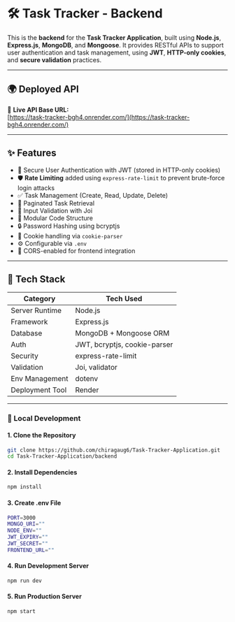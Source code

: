 # 🛠️ Task Tracker - Backend

This is the **backend** for the **Task Tracker Application**, built using **Node.js**, **Express.js**, **MongoDB**, and **Mongoose**. It provides RESTful APIs to support user authentication and task management, using **JWT**, **HTTP-only cookies**, and **secure validation** practices.

---

## 🌍 Deployed API

🔗 **Live API Base URL:**  
[https://task-tracker-bgh4.onrender.com/](https://task-tracker-bgh4.onrender.com/)

---

## ✨ Features

- 🔐 Secure User Authentication with JWT (stored in HTTP-only cookies)
- 🛡️ **Rate Limiting** added using `express-rate-limit` to prevent brute-force login attacks
- ✅ Task Management (Create, Read, Update, Delete)
- 📄 Paginated Task Retrieval
- 🧼 Input Validation with Joi
- 🧠 Modular Code Structure
- 🔒 Password Hashing using bcryptjs
- 🍪 Cookie handling via `cookie-parser`
- ⚙️ Configurable via `.env`
- 🔗 CORS-enabled for frontend integration

---

## 🧱 Tech Stack

| Category        | Tech Used                    |
| --------------- | ---------------------------- |
| Server Runtime  | Node.js                      |
| Framework       | Express.js                   |
| Database        | MongoDB + Mongoose ORM       |
| Auth            | JWT, bcryptjs, cookie-parser |
| Security        | express-rate-limit           |
| Validation      | Joi, validator               |
| Env Management  | dotenv                       |
| Deployment Tool | Render                       |

---

### 🔧 Local Development

#### 1. Clone the Repository

```bash
git clone https://github.com/chiragaug6/Task-Tracker-Application.git
cd Task-Tracker-Application/backend
```

#### 2. Install Dependencies

```bash
npm install
```

#### 3. Create .env File

```bash
PORT=3000
MONGO_URI=""
NODE_ENV=""
JWT_EXPIRY=""
JWT_SECRET=""
FRONTEND_URL=""
```

#### 4. Run Development Server

```bash
npm run dev
```

#### 5. Run Production Server

```bash
npm start
```
